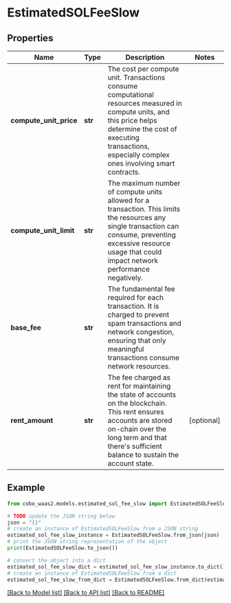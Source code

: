 # EstimatedSOLFeeSlow


## Properties

Name | Type | Description | Notes
------------ | ------------- | ------------- | -------------
**compute_unit_price** | **str** | The cost per compute unit. Transactions consume computational resources measured in compute units, and this price helps determine the cost of executing transactions, especially complex ones involving smart contracts. | 
**compute_unit_limit** | **str** | The maximum number of compute units allowed for a transaction. This limits the resources any single transaction can consume, preventing excessive resource usage that could impact network performance negatively. | 
**base_fee** | **str** | The fundamental fee required for each transaction. It is charged to prevent spam transactions and network congestion, ensuring that only meaningful transactions consume network resources. | 
**rent_amount** | **str** | The fee charged as rent for maintaining the state of accounts on the blockchain. This rent ensures accounts are stored on-chain over the long term and that there&#39;s sufficient balance to sustain the account state. | [optional] 

## Example

```python
from cobo_waas2.models.estimated_sol_fee_slow import EstimatedSOLFeeSlow

# TODO update the JSON string below
json = "{}"
# create an instance of EstimatedSOLFeeSlow from a JSON string
estimated_sol_fee_slow_instance = EstimatedSOLFeeSlow.from_json(json)
# print the JSON string representation of the object
print(EstimatedSOLFeeSlow.to_json())

# convert the object into a dict
estimated_sol_fee_slow_dict = estimated_sol_fee_slow_instance.to_dict()
# create an instance of EstimatedSOLFeeSlow from a dict
estimated_sol_fee_slow_from_dict = EstimatedSOLFeeSlow.from_dict(estimated_sol_fee_slow_dict)
```
[[Back to Model list]](../README.md#documentation-for-models) [[Back to API list]](../README.md#documentation-for-api-endpoints) [[Back to README]](../README.md)


